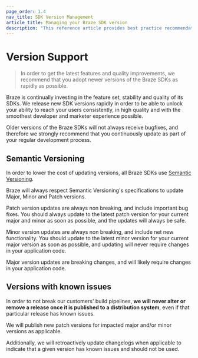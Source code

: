 ```yaml
---
page_order: 1.4
nav_title: SDK Version Management
article_title: Managing your Braze SDK version
description: "This reference article provides best practice recommendations for Braze SDK version management."
---
```

# Version Support

> In order to get the latest features and quality improvements, we recommend that you adopt newer versions of the Braze SDKs as rapidly as possible.

Braze is continually investing in the feature set, stability and quality of its SDKs. We release new SDK versions rapidly in order to be able to unlock your ability to reach your users consistently, in high quality and with the smoothest developer and marketer experience possible.

Older versions of the Braze SDKs will not always receive bugfixes, and therefore we strongly recommend that you continuously update as part of your regular development process.

## Semantic Versioning

In order to lower the cost of updating versions, all Braze SDKs use [Semantic Versioning](https://semver.org/).

Braze will always respect Semantic Versioning's specifications to update Major, Minor and Patch versions.

Patch version updates are always non breaking, and include important bug fixes. You should always update to the latest patch version for your current major and minor as soon as possible, and the updates will always be safe.

Minor version updates are always non breaking, and include net new functionality. You should update to the latest minor version for your current major version as soon as possible, and updating will never require changes in your application code.

Major version updates are breaking changes, and will likely require changes in your application code.

## Versions with known issues

In order to not break our customers' build pipelines, **we will never alter or remove a release once it is published to a distribution system**, even if that particular release has known issues.

We will publish new patch versions for impacted major and/or minor versions as applicable.

Additionally, we will retroactively update changelogs when applicable to indicate that a given version has known issues and should not be used.